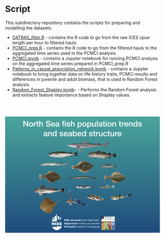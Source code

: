 # Script

This subdirectory repository contains the scripts for preparing and modelling the datasets.

- [DATRAS_filter.R](DATRAS_filter.R) - contains the R code to go from the raw ICES cpue length per hour to filtered hauls.
- [PCMCI_prep.R](PCMCI_prep.R) - contains the R code to go from the filtered hauls to the aggregated time series used in the PCMCI analysis.
- [PCMCI.ipynb](PCMCI.ipynb) - contains a Jupyter notebook for running PCMCI analysis on the aggregated time series prepared in PCMCI_prep.R
- [Patterns_in_causal_association_network.ipynb](Patterns_in_causal_association_network.ipynb) - contains a Jupyter notebook to bring together data on life history traits, PCMCI results and differences in juvenile and adult biomass, that is used in Random Forest analysis.
- [Random_Forest_Shapley.ipynb](Random_Forest_Shapley.ipynb)- - Performs the Random Forest analysis and extracts feature importance based on Shapley values.

 <br>
 <br>
 
![](images/cover.png)
